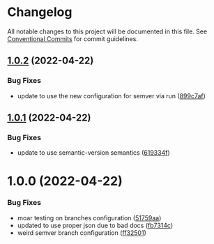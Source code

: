 # Changelog

All notable changes to this project will be documented in this file. See
[Conventional Commits](https://conventionalcommits.org) for commit guidelines.

## [1.0.2](https://github.com/Nitecon/actions/compare/v1.0.1...v1.0.2) (2022-04-22)


### Bug Fixes

* update to use the new configuration for semver via run ([899c7af](https://github.com/Nitecon/actions/commit/899c7af26ce4b9cd816ac9d2567daba76f76190e))

## [1.0.1](https://github.com/Nitecon/actions/compare/v1.0.0...v1.0.1) (2022-04-22)


### Bug Fixes

* update to use semantic-version semantics ([619334f](https://github.com/Nitecon/actions/commit/619334f7df4fc5bcf6bc018d0f0e3a0bb831ef1b))

# 1.0.0 (2022-04-22)


### Bug Fixes

* moar testing on branches configuration ([51759aa](https://github.com/Nitecon/actions/commit/51759aaa17fa38e5113af737f33c7deefd974872))
* updated to use proper json due to bad docs ([fb7314c](https://github.com/Nitecon/actions/commit/fb7314c660544b3de297a704c7b17cc5a12587e9))
* weird semver branch configuration ([ff32501](https://github.com/Nitecon/actions/commit/ff3250161f4e1ec1a293127d02dfe2978ea7e17c))
